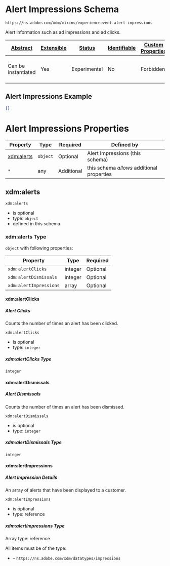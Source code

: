 
# Alert Impressions Schema

```
https://ns.adobe.com/xdm/mixins/experienceevent-alert-impressions
```

Alert information such as ad impressions and ad clicks. 

| [Abstract](../../../abstract.md) | [Extensible](../../../extensions.md) | [Status](../../../status.md) | [Identifiable](../../../id.md) | [Custom Properties](../../../extensions.md) | [Additional Properties](../../../extensions.md) | Defined In |
|----------------------------------|--------------------------------------|------------------------------|--------------------------------|---------------------------------------------|-------------------------------------------------|------------|
| Can be instantiated | Yes | Experimental | No | Forbidden | Permitted | [mixins/experience-event/experienceevent-alert-impressions.schema.json](mixins/experience-event/experienceevent-alert-impressions.schema.json) |

## Alert Impressions Example
```json
{}
```

# Alert Impressions Properties

| Property | Type | Required | Defined by |
|----------|------|----------|------------|
| [xdm:alerts](#xdmalerts) | `object` | Optional | Alert Impressions (this schema) |
| `*` | any | Additional | this schema *allows* additional properties |

## xdm:alerts


`xdm:alerts`
* is optional
* type: `object`
* defined in this schema

### xdm:alerts Type


`object` with following properties:


| Property | Type | Required |
|----------|------|----------|
| `xdm:alertClicks`| integer | Optional |
| `xdm:alertDismissals`| integer | Optional |
| `xdm:alertImpressions`| array | Optional |



#### xdm:alertClicks
##### Alert Clicks

Counts the number of times an alert has been clicked.

`xdm:alertClicks`
* is optional
* type: `integer`

##### xdm:alertClicks Type


`integer`








#### xdm:alertDismissals
##### Alert Dismissals

Counts the number of times an alert has been dismissed.

`xdm:alertDismissals`
* is optional
* type: `integer`

##### xdm:alertDismissals Type


`integer`








#### xdm:alertImpressions
##### Alert Impression Details

An array of alerts that have been displayed to a customer.

`xdm:alertImpressions`
* is optional
* type: reference


##### xdm:alertImpressions Type


Array type: reference

All items must be of the type:
* []() – `https://ns.adobe.com/xdm/datatypes/impressions`












